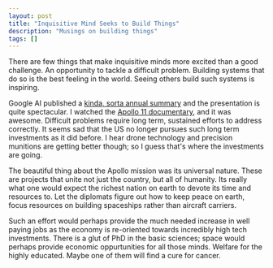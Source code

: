 ```yaml
---
layout: post
title: "Inquisitive Mind Seeks to Build Things"
description: "Musings on building things"
tags: []
---
```


There are few things that make inquisitive minds more excited than a good challenge. An opportunity to tackle a difficult problem. Building systems that do so is the best feeling in the world. Seeing others build such systems is inspiring.

Google AI published a [kinda, sorta annual summary] and the presentation is quite spectacular. I watched the [Apollo 11 documentary], and it was awesome. Difficult problems require long term, sustained efforts to address correctly. It seems sad that the US no longer pursues such long term investments as it did before. I hear drone technology and precision munitions are getting better though; so I guess that's where the investments are going.

The beautiful thing about the Apollo mission was its universal nature. These are projects that unite not just the country, but all of humanity. Its really what one would expect the richest nation on earth to devote its time and resources to. Let the diplomats figure out how to keep peace on earth, focus resources on building spaceships rather than aircraft carriers.

Such an effort would perhaps provide the much needed increase in well paying jobs as the economy is re-oriented towards incredibly high tech investments. There is a glut of PhD in the basic sciences; space would perhaps provide economic oppurtunities for all those minds. Welfare for the highly educated. Maybe one of them will find a cure for cancer.


[Apollo 11 documentary]: https://en.wikipedia.org/wiki/Apollo_11_(2019_film)
[kinda, sorta annual summary]: https://ai.googleblog.com/2020/01/google-research-looking-back-at-2019.html
